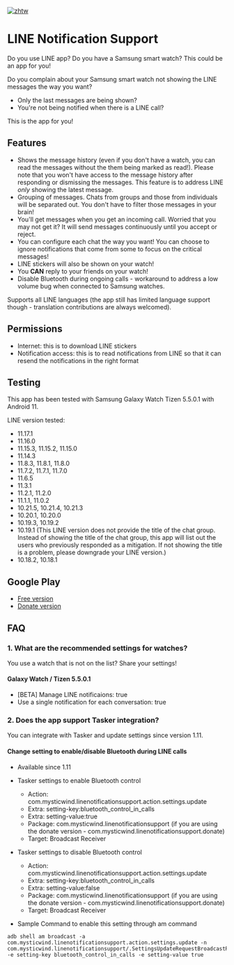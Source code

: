[![zhtw](https://img.shields.io/badge/lang-zhtw-green.svg)](https://github.com/rickwangtw/LineNotificationSupport/blob/main/README.zh-tw.md)

# LINE Notification Support

Do you use LINE app? Do you have a Samsung smart watch? This could be an app for you!

Do you complain about your Samsung smart watch not showing the LINE messages the way you want?

* Only the last messages are being shown?
* You're not being notified when there is a LINE call?

This is the app for you!

## Features

* Shows the message history (even if you don't have a watch, you can read the messages without the them being marked as read!). Please note that you won't have access to the message history after responding or dismissing the messages. This feature is to address LINE *only* showing the latest message.
* Grouping of messages. Chats from groups and those from individuals will be separated out. You don't have to filter those messages in your brain!
* You'll get messages when you get an incoming call. Worried that you may not get it? It will send messages continuously until you accept or reject.
* You can configure each chat the way you want! You can choose to ignore notifications that come from some to focus on the critical messages!
* LINE stickers will also be shown on your watch!
* You **CAN** reply to your friends on your watch!
* Disable Bluetooth during ongoing calls - workaround to address a low volume bug when connected to Samsung watches.

Supports all LINE languages (the app still has limited language support though - translation contributions are always welcomed).

## Permissions

* Internet: this is to download LINE stickers
* Notification access: this is to read notifications from LINE so that it can resend the notifications in the right format

## Testing

This app has been tested with Samsung Galaxy Watch Tizen 5.5.0.1 with Android 11.

LINE version tested:

* 11.17.1
* 11.16.0
* 11.15.3, 11.15.2, 11.15.0
* 11.14.3
* 11.8.3, 11.8.1, 11.8.0
* 11.7.2, 11.7.1, 11.7.0
* 11.6.5
* 11.3.1
* 11.2.1, 11.2.0
* 11.1.1, 11.0.2
* 10.21.5, 10.21.4, 10.21.3
* 10.20.1, 10.20.0
* 10.19.3, 10.19.2
* 10.19.1 (This LINE version does not provide the title of the chat group. Instead of showing the title of the chat group, this app will list out the users who previously responded as a mitigation. If not showing the title is a problem, please downgrade your LINE version.)
* 10.18.2, 10.18.1

## Google Play
* [Free version](https://play.google.com/store/apps/details?id=com.mysticwind.linenotificationsupport)
* [Donate version](https://play.google.com/store/apps/details?id=com.mysticwind.linenotificationsupport.donate)

## FAQ

### <a name="recommended-settings"></a> 1. What are the recommended settings for watches?
You use a watch that is not on the list? Share your settings!

#### Galaxy Watch / Tizen 5.5.0.1
* [BETA] Manage LINE notificaions: true
* Use a single notification for each conversation: true

### <a name="tasker"></a> 2. Does the app support Tasker integration?
You can integrate with Tasker and update settings since version 1.11.

#### Change setting to enable/disable Bluetooth during LINE calls
* Available since 1.11
* Tasker settings to enable Bluetooth control
  * Action: com.mysticwind.linenotificationsupport.action.settings.update
  * Extra: setting-key:bluetooth\_control\_in\_calls
  * Extra: setting-value:true
  * Package: com.mysticwind.linenotificationsupport (if you are using the donate version - com.mysticwind.linenotificationsupport.donate)
  * Target: Broadcast Receiver
* Tasker settings to disable Bluetooth control
  * Action: com.mysticwind.linenotificationsupport.action.settings.update
  * Extra: setting-key:bluetooth\_control\_in\_calls
  * Extra: setting-value:false
  * Package: com.mysticwind.linenotificationsupport (if you are using the donate version - com.mysticwind.linenotificationsupport.donate)
  * Target: Broadcast Receiver

* Sample Command to enable this setting through am command
```
adb shell am broadcast -a com.mysticwind.linenotificationsupport.action.settings.update -n com.mysticwind.linenotificationsupport/.SettingsUpdateRequestBroadcastReceiver -e setting-key bluetooth_control_in_calls -e setting-value true
```
